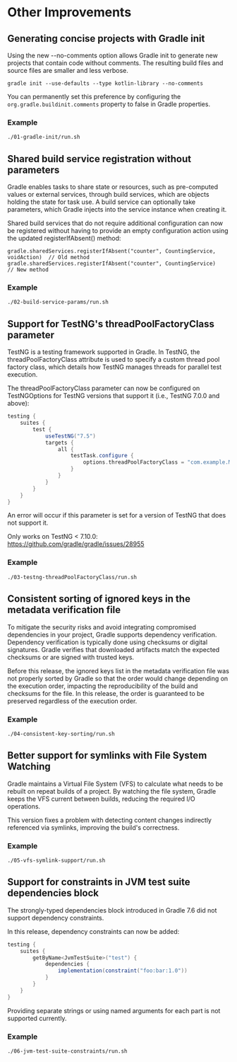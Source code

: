 # Other Improvements

## Generating concise projects with Gradle init
Using the new --no-comments option allows Gradle init to generate new projects that contain code without comments. The resulting build files and source files are smaller and less verbose.

```gradle init --use-defaults --type kotlin-library --no-comments```

You can permanently set this preference by configuring the `org.gradle.buildinit.comments` property to false in Gradle properties.

### Example

```shell
./01-gradle-init/run.sh
```

## Shared build service registration without parameters
Gradle enables tasks to share state or resources, such as pre-computed values or external services, through build services, which are objects holding the state for task use. A build service can optionally take parameters, which Gradle injects into the service instance when creating it.

Shared build services that do not require additional configuration can now be registered without having to provide an empty configuration action using the updated registerIfAbsent() method:

```
gradle.sharedServices.registerIfAbsent("counter", CountingService, voidAction) 	// Old method
gradle.sharedServices.registerIfAbsent("counter", CountingService)		// New method
```

### Example

```shell
./02-build-service-params/run.sh
```

## Support for TestNG's threadPoolFactoryClass parameter

TestNG is a testing framework supported in Gradle. In TestNG, the threadPoolFactoryClass attribute is used to specify a custom thread pool factory class, which details how TestNG manages threads for parallel test execution.

The threadPoolFactoryClass parameter can now be configured on TestNGOptions for TestNG versions that support it (i.e., TestNG 7.0.0 and above):

```groovy
testing {
    suites {
        test {
            useTestNG("7.5")
            targets {
                all {
                    testTask.configure {
                        options.threadPoolFactoryClass = "com.example.MyThreadPoolFactory"
                    }
                }
            }
        }
    }     
}
```
An error will occur if this parameter is set for a version of TestNG that does not support it.

Only works on TestNG < 7.10.0: https://github.com/gradle/gradle/issues/28955

### Example

```shell
./03-testng-threadPoolFactoryClass/run.sh
```

## Consistent sorting of ignored keys in the metadata verification file
To mitigate the security risks and avoid integrating compromised dependencies in your project, Gradle supports dependency verification. Dependency verification is typically done using checksums or digital signatures. Gradle verifies that downloaded artifacts match the expected checksums or are signed with trusted keys.

Before this release, the ignored keys list in the metadata verification file was not properly sorted by Gradle so that the order would change depending on the execution order, impacting the reproducibility of the build and checksums for the file. In this release, the order is guaranteed to be preserved regardless of the execution order.

### Example

```shell
./04-consistent-key-sorting/run.sh
```

## Better support for symlinks with File System Watching

Gradle maintains a Virtual File System (VFS) to calculate what needs to be rebuilt on repeat builds of a project. By watching the file system, Gradle keeps the VFS current between builds, reducing the required I/O operations.

This version fixes a problem with detecting content changes indirectly referenced via symlinks, improving the build's correctness.

### Example

```shell
./05-vfs-symlink-support/run.sh
```

## Support for constraints in JVM test suite dependencies block

The strongly-typed dependencies block introduced in Gradle 7.6 did not support dependency constraints.

In this release, dependency constraints can now be added:

```groovy
testing {
    suites {
        getByName<JvmTestSuite>("test") {
            dependencies {
                implementation(constraint("foo:bar:1.0"))
            }
        }
    }
}
```

Providing separate strings or using named arguments for each part is not supported currently.

### Example

```shell
./06-jvm-test-suite-constraints/run.sh
```
